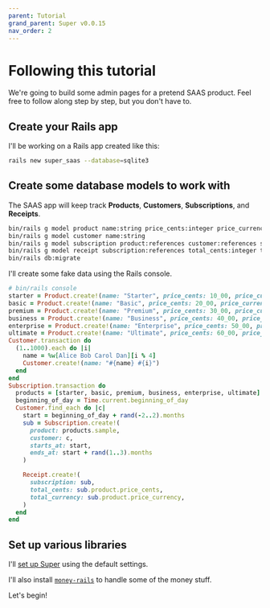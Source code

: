 ```yaml
---
parent: Tutorial
grand_parent: Super v0.0.15
nav_order: 2
---
```

# Following this tutorial

We're going to build some admin pages for a pretend SAAS product. Feel free to follow along step by step, but you don't have to.


## Create your Rails app

I'll be working on a Rails app created like this:

```sh
rails new super_saas --database=sqlite3
```


## Create some database models to work with

The SAAS app will keep track **Products**, **Customers**, **Subscriptions**, and **Receipts**.

```sh
bin/rails g model product name:string price_cents:integer price_currency:string
bin/rails g model customer name:string
bin/rails g model subscription product:references customer:references starts_at:datetime ends_at:datetime
bin/rails g model receipt subscription:references total_cents:integer total_currency:string
bin/rails db:migrate
```

I'll create some fake data using the Rails console.

```ruby
# bin/rails console
starter = Product.create!(name: "Starter", price_cents: 10_00, price_currency: "USD")
basic = Product.create!(name: "Basic", price_cents: 20_00, price_currency: "USD")
premium = Product.create!(name: "Premium", price_cents: 30_00, price_currency: "USD")
business = Product.create!(name: "Business", price_cents: 40_00, price_currency: "USD")
enterprise = Product.create!(name: "Enterprise", price_cents: 50_00, price_currency: "USD")
ultimate = Product.create!(name: "Ultimate", price_cents: 60_00, price_currency: "USD")
Customer.transaction do
  (1..1000).each do |i|
    name = %w[Alice Bob Carol Dan][i % 4]
    Customer.create!(name: "#{name} #{i}")
  end
end
Subscription.transaction do
  products = [starter, basic, premium, business, enterprise, ultimate]
  beginning_of_day = Time.current.beginning_of_day
  Customer.find_each do |c|
    start = beginning_of_day + rand(-2..2).months
    sub = Subscription.create!(
      product: products.sample,
      customer: c,
      starts_at: start,
      ends_at: start + rand(1..3).months
    )

    Receipt.create!(
      subscription: sub,
      total_cents: sub.product.price_cents,
      total_currency: sub.product.price_currency,
    )
  end
end
```


## Set up various libraries

I'll [set up Super](installation_and_setup.md) using the default settings.

I'll also install [`money-rails`](https://github.com/RubyMoney/money-rails) to handle some of the money stuff.

Let's begin!
